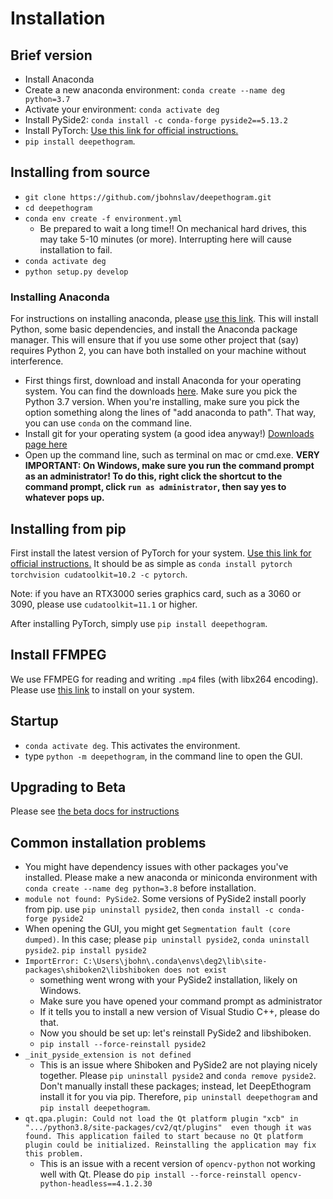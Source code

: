 # Installation

## Brief version
* Install Anaconda
* Create a new anaconda environment: `conda create --name deg python=3.7`
* Activate your environment: `conda activate deg`
* Install PySide2: `conda install -c conda-forge pyside2==5.13.2`
* Install PyTorch: [Use this link for official instructions.](https://pytorch.org/)
* `pip install deepethogram`.

## Installing from source
* `git clone https://github.com/jbohnslav/deepethogram.git`
* `cd deepethogram`
* `conda env create -f environment.yml`
    * Be prepared to wait a long time!! On mechanical hard drives, this may take 5-10 minutes (or more). Interrupting here will cause installation to fail.
* `conda activate deg`
* `python setup.py develop`

### Installing Anaconda
For instructions on installing anaconda,
please [use this link](https://www.anaconda.com/distribution/). This will install Python, some basic dependencies, and
install the Anaconda package manager. This will ensure that if you use some other project that (say) requires Python 2,
you can have both installed on your machine without interference.

* First things first, download and install Anaconda for your operating system. You can find the downloads [here](https://www.anaconda.com/distribution/#download-section). Make sure you pick the Python 3.7 version. When you're installing, make sure you pick the option something along the lines of "add anaconda to path". That way, you can use `conda` on the command line.
* Install git for your operating system (a good idea anyway!) [Downloads page here](https://git-scm.com/download)
* Open up the command line, such as terminal on mac or cmd.exe. **VERY IMPORTANT: On Windows, make sure you run the command prompt as an administrator! To do this, right click the shortcut to the command prompt, click `run as administrator`, then say yes to whatever pops up.**

## Installing from pip
First install the latest version of PyTorch for your system. [Use this link for official instructions.](https://pytorch.org/)
It should be as simple as `conda install pytorch torchvision cudatoolkit=10.2 -c pytorch`.

Note: if you have an RTX3000 series graphics card, such as a 3060 or 3090, please use `cudatoolkit=11.1` or higher.

After installing PyTorch, simply use `pip install deepethogram`.

## Install FFMPEG
We use FFMPEG for reading and writing `.mp4` files (with libx264 encoding). Please use [this link](https://www.ffmpeg.org/)
to install on your system.

## Startup
* `conda activate deg`. This activates the environment.
* type `python -m deepethogram`, in the command line to open the GUI.

## Upgrading to Beta
Please see [the beta docs for instructions](beta.md)

## Common installation problems
* You might have dependency issues with other packages you've installed. Please make a new anaconda or miniconda
environment with `conda create --name deg python=3.8` before installation.
* `module not found: PySide2`. Some versions of PySide2 install poorly from pip. use `pip uninstall pyside2`, then
`conda install -c conda-forge pyside2`
* When opening the GUI, you might get `Segmentation fault (core dumped)`. In this case; please `pip uninstall pyside2`,
`conda uninstall pyside2`. `pip install pyside2`
* `ImportError: C:\Users\jbohn\.conda\envs\deg2\lib\site-packages\shiboken2\libshiboken does not exist`
  * something went wrong with your PySide2 installation, likely on Windows.
  * Make sure you have opened your command prompt as administrator
  * If it tells you to install a new version of Visual Studio C++, please do that.
  * Now you should be set up: let's reinstall PySide2 and libshiboken.
  * `pip install --force-reinstall pyside2`
* `_init_pyside_extension is not defined`
  * This is an issue where Shiboken and PySide2 are not playing nicely together. Please `pip uninstall pyside2` and `conda remove pyside2`. Don't manually install these packages; instead, let DeepEthogram install it for you via pip. Therefore, `pip uninstall deepethogram` and `pip install deepethogram`.
*  `qt.qpa.plugin: Could not load the Qt platform plugin "xcb" in ".../python3.8/site-packages/cv2/qt/plugins"  even though it was found. This application failed to start because no Qt platform plugin could be initialized. Reinstalling the application may fix this problem.`
   * This is an issue with a recent version of `opencv-python` not working well with Qt. Please do `pip install --force-reinstall opencv-python-headless==4.1.2.30`
